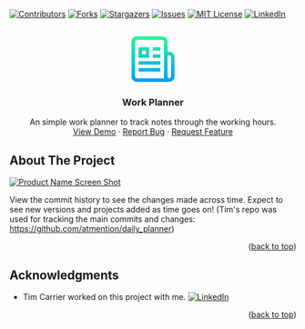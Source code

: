 <div id="top"></div>
<!--
*** Thanks for checking out the Best-README-Template. If you have a suggestion
*** that would make this better, please fork the repo and create a pull request
*** or simply open an issue with the tag "enhancement".
*** Don't forget to give the project a star!
*** Thanks again! Now go create something AMAZING! :D
-->



<!-- PROJECT SHIELDS -->
<!--
*** I'm using markdown "reference style" links for readability.
*** Reference links are enclosed in brackets [ ] instead of parentheses ( ).
*** See the bottom of this document for the declaration of the reference variables
*** for contributors-url, forks-url, etc. This is an optional, concise syntax you may use.
*** https://www.markdownguide.org/basic-syntax/#reference-style-links
-->
[![Contributors][contributors-shield]][contributors-url]
[![Forks][forks-shield]][forks-url]
[![Stargazers][stars-shield]][stars-url]
[![Issues][issues-shield]][issues-url]
[![MIT License][license-shield]][license-url]
[![LinkedIn][linkedin-shield]][linkedin-url]



<!-- PROJECT LOGO -->
<br />
<div align="center">
  <a href="https://github.com/taqft/work_planner">
    <img src="assets/images/logo.png" alt="Logo" width="80" height="80">
  </a>

<h3 align="center">Work Planner</h3>

  <p align="center">
    An simple work planner to track notes through the working hours.
    <br />
    <a href="https://taqft.github.io/work_planner/">View Demo</a>
    ·
    <a href="https://github.com/taqft/work_planner/issues">Report Bug</a>
    ·
    <a href="https://github.com/taqft/work_planner/issues">Request Feature</a>
  </p>
</div>



<!-- ABOUT THE PROJECT -->
## About The Project

[![Product Name Screen Shot][product-screenshot]](https://taqft.github.io/work_planner/)

View the commit history to see the changes made across time. Expect to see new versions and projects added as time goes on! (Tim's repo was used for tracking the main commits and changes: https://github.com/atmention/daily_planner)

<p align="right">(<a href="#top">back to top</a>)</p>

<!-- ACKNOWLEDGMENTS -->
## Acknowledgments

* Tim Carrier worked on this project with me. [![LinkedIn][linkedin-shield]][linkedin-url-tim]

<p align="right">(<a href="#top">back to top</a>)</p>



<!-- MARKDOWN LINKS & IMAGES -->
<!-- https://www.markdownguide.org/basic-syntax/#reference-style-links -->
[contributors-shield]: https://img.shields.io/github/contributors/taqft/work_planner.svg?style=for-the-badge
[contributors-url]: https://github.com/taqft/work_planner/graphs/contributors
[forks-shield]: https://img.shields.io/github/forks/taqft/work_planner.svg?style=for-the-badge
[forks-url]: https://github.com/taqft/work_planner/network/members
[stars-shield]: https://img.shields.io/github/stars/taqft/work_planner.svg?style=for-the-badge
[stars-url]: https://github.com/taqft/work_planner/stargazers
[issues-shield]: https://img.shields.io/github/issues/taqft/work_planner.svg?style=for-the-badge
[issues-url]: https://github.com/taqft/work_planner/issues
[license-shield]: https://img.shields.io/github/license/taqft/work_planner.svg?style=for-the-badge
[license-url]: https://github.com/taqft/work_planner/blob/master/LICENSE.txt
[linkedin-shield]: https://img.shields.io/badge/-LinkedIn-black.svg?style=for-the-badge&logo=linkedin&colorB=555
[linkedin-url]: https://www.linkedin.com/in/bk09/
[linkedin-url-tim]: https://www.linkedin.com/in/tim-carrier-9a2a9a22/
[product-screenshot]: assets/images/demo.png
